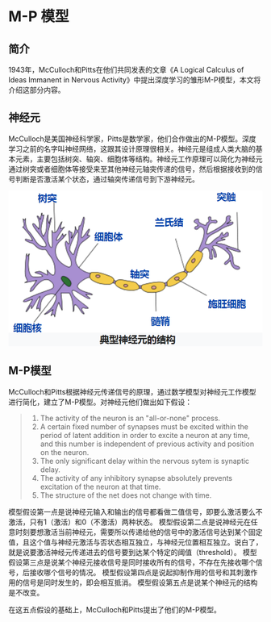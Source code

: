 # M-P 模型

## 简介

1943年，McCulloch和Pitts在他们共同发表的文章《A Logical Calculus of Ideas Immanent in Nervous Activity》中提出深度学习的雏形M-P模型，本文将介绍这部分内容。

## 神经元

McCulloch是美国神经科学家，Pitts是数学家，他们合作做出的M-P模型。深度学习之前的名字叫神经网络，这跟其设计原理很相关。神经元是组成人类大脑的基本元素，主要包括树突、轴突、细胞体等结构。神经元工作原理可以简化为神经元通过树突或者细胞体等接受来至其他神经元轴突传递的信号，然后根据接收到的信号判断是否激活某个状态，通过轴突传递信号到下游神经元。

![](https://github.com/NGSHotpot/deep-learning/blob/master/images/M-P/1.png)

## M-P模型

McCulloch和Pitts根据神经元传递信号的原理，通过数学模型对神经元工作模型进行简化，建立了M-P模型。对神经元他们做出如下假设：

>1. The activity of the neuron is an "all-or-none" process.
>2. A certain fixed number of synapses must be excited within the period of latent addition in order to excite a neuron at any time, and this number is independent of previous activity and position on the neuron. 
>3. The only significant delay within the nervous sytem is synaptic delay. 
>4. The activity of any inhibitory synapse absolutely prevents excitation of the neuron at that time.
>5. The structure of the net does not change with time. 

模型假设第一点是说神经元输入和输出的信号都看做二值信号，即要么激活要么不激活，只有1（激活）和0（不激活）两种状态。
模型假设第二点是说神经元在任意时刻要想激活当前神经元，需要所以传递给他的信号中的激活信号达到某个固定值，且这个值与神经元激活与否状态相互独立，与神经元位置相互独立。说白了，就是说要激活神经元传递进去的信号要到达某个特定的阈值（threshold）。
模型假设第三点是说某个神经元接收信号是同时接收所有的信号，不存在先接收哪个信号，后接收哪个信号的情况。
模型假设第四点是说起抑制作用的信号和其刺激作用的信号是同时发生的，即会相互抵消。
模型假设第五点是说某个神经元的结构是不改变。

在这五点假设的基础上，McCulloch和Pitts提出了他们的M-P模型。
